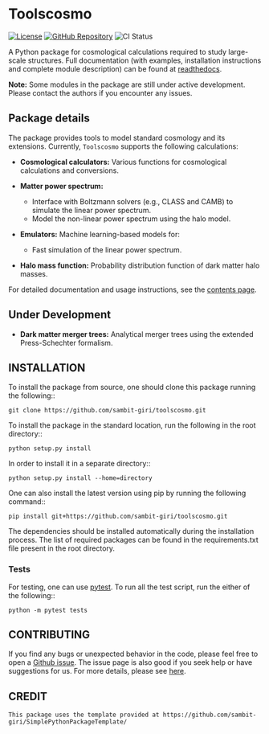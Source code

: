 # Toolscosmo

[![License](https://img.shields.io/github/license/sambit-giri/toolscosmo.svg)](https://github.com/sambit-giri/toolscosmo/blob/main/LICENSE)
[![GitHub Repository](https://img.shields.io/github/repo-size/sambit-giri/toolscosmo)](https://github.com/sambit-giri/toolscosmo)
![CI Status](https://github.com/sambit-giri/toolscosmo/actions/workflows/ci.yml/badge.svg)


A Python package for cosmological calculations required to study large-scale structures. Full documentation (with examples, installation instructions and complete module description) can be found at [readthedocs](https://toolscosmo.readthedocs.io/).

**Note:** Some modules in the package are still under active development. Please contact the authors if you encounter any issues.

## Package details

The package provides tools to model standard cosmology and its extensions. Currently, `Toolscosmo` supports the following calculations:

- **Cosmological calculators:** Various functions for cosmological calculations and conversions.

- **Matter power spectrum:**
  - Interface with Boltzmann solvers (e.g., CLASS and CAMB) to simulate the linear power spectrum.
  - Model the non-linear power spectrum using the halo model.

- **Emulators:** Machine learning-based models for:
  - Fast simulation of the linear power spectrum.

- **Halo mass function:** Probability distribution function of dark matter halo masses.

For detailed documentation and usage instructions, see the [contents page](https://toolscosmo.readthedocs.io/contents.html).

## Under Development

- **Dark matter merger trees:** Analytical merger trees using the extended Press-Schechter formalism.


## INSTALLATION

To install the package from source, one should clone this package running the following::

    git clone https://github.com/sambit-giri/toolscosmo.git

To install the package in the standard location, run the following in the root directory::

    python setup.py install

In order to install it in a separate directory::

    python setup.py install --home=directory

One can also install the latest version using pip by running the following command::

    pip install git+https://github.com/sambit-giri/toolscosmo.git

The dependencies should be installed automatically during the installation process. The list of required packages can be found in the requirements.txt file present in the root directory.

### Tests

For testing, one can use [pytest](https://docs.pytest.org/en/stable/). To run all the test script, run the either of the following::

    python -m pytest tests
    
## CONTRIBUTING

If you find any bugs or unexpected behavior in the code, please feel free to open a [Github issue](https://github.com/sambit-giri/toolscosmo/issues). The issue page is also good if you seek help or have suggestions for us. For more details, please see [here](https://toolscosmo.readthedocs.io/contributing.html).

## CREDIT

    This package uses the template provided at https://github.com/sambit-giri/SimplePythonPackageTemplate/ 
    